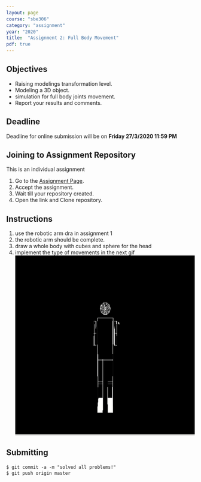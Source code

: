 ```yaml
---
layout: page
course: "sbe306"
category: "assignment"
year: "2020"
title:  "Assignment 2: Full Body Movement"
pdf: true
---
```


## Objectives

* Raising modelings transformation level. 
* Modeling a 3D object.
* simulation for full body joints movement.
* Report your results and comments.

## Deadline

Deadline for online submission will be  on  **Friday 27/3/2020 11:59 PM**

## Joining to Assignment Repository

This is an individual assignment 

1. Go to the [Assignment Page](https://classroom.github.com/a/NeLxDOZu).
2. Accept the assignment.
3. Wait till your repository created.
4. Open the link and Clone repository.

## Instructions
1. use the robotic arm dra in assignment 1
2. the robotic arm should be complete.
2. draw a whole body with cubes and sphere for the head
3. implement the type of movements in the next gif
![](../images/move2.gif)

## Submitting

```terminal
$ git commit -a -m "solved all problems!"
$ git push origin master
```